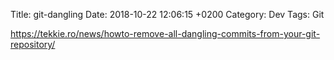 Title:  git-dangling
Date:   2018-10-22 12:06:15 +0200
Category: Dev
Tags: Git


<https://tekkie.ro/news/howto-remove-all-dangling-commits-from-your-git-repository/>
